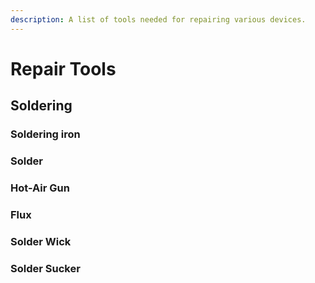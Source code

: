 ```yaml
---
description: A list of tools needed for repairing various devices.
---
```


# Repair Tools

## Soldering

### Soldering iron

### Solder

### Hot-Air Gun

### Flux

### Solder Wick

### Solder Sucker
